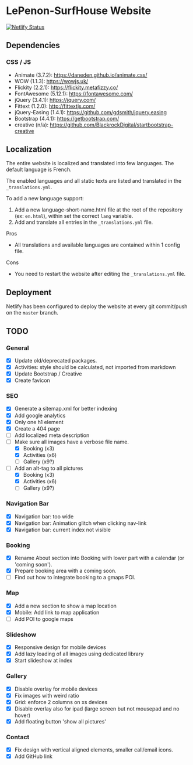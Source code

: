 # LePenon-SurfHouse Website

[![Netlify Status](https://api.netlify.com/api/v1/badges/b82dcde1-3fc8-471f-8352-227a06973b05/deploy-status)](https://app.netlify.com/sites/lepenon-surfhouse/deploys)

## Dependencies

### CSS / JS

- Animate (3.7.2): https://daneden.github.io/animate.css/
- WOW (1.1.3): https://wowjs.uk/
- Flickity (2.2.1): https://flickity.metafizzy.co/
- FontAwesome (5.12.1): https://fontawesome.com/
- jQuery (3.4.1): https://jquery.com/
- Fittext (1.2.0): http://fittextjs.com/
- jQuery-Easing (1.4.1): https://github.com/gdsmith/jquery.easing
- Bootstrap (4.4.1): https://getbootstrap.com/
- creative (n/a): https://github.com/BlackrockDigital/startbootstrap-creative

## Localization

The entire website is localized and translated into few languages.
The default language is French.

The enabled languages and all static texts are listed and translated in the `_translations.yml`.

To add a new language support:
1. Add a new language-short-name.html file at the root of the repository (ex: `en.html`), within set the correct `lang` variable.
2. Add and translate all entries in the `_translations.yml` file.

Pros
- All translations and available languages are contained within 1 config file.

Cons
- You need to restart the website after editing the `_translations.yml` file.

## Deployment

Netlify has been configured to deploy the website at every git commit/push on the `master` branch.

## TODO

### General
- [x] Update old/deprecated packages.
- [x] Activities: style should be calculated, not imported from markdown
- [x] Update Bootstrap / Creative
- [x] Create favicon

### SEO
- [x] Generate a sitemap.xml for better indexing
- [x] Add google analytics
- [x] Only one h1 element
- [x] Create a 404 page
- [ ] Add localized meta description
- [ ] Make sure all images have a verbose file name.
	- [x] Booking (x3)
	- [x] Activities (x6)
	- [ ] Gallery (x9?)
- [ ] Add an alt-tag to all pictures
	- [x] Booking (x3)
	- [x] Activities (x6)
	- [ ] Gallery (x9?)

### Navigation Bar
- [x] Navigation bar: too wide
- [x] Navigation bar: Animation glitch when clicking nav-link
- [x] Navigation bar: current index not visible

### Booking
- [x] Rename About section into Booking with lower part with a calendar (or 'coming soon').
- [x] Prepare booking area with a coming soon.
- [ ] Find out how to integrate booking to a gmaps POI.

### Map
- [x] Add a new section to show a map location
- [x] Mobile: Add link to map application
- [ ] Add POI to google maps

### Slideshow
- [x] Responsive design for mobile devices
- [x] Add lazy loading of all images using dedicated library
- [x] Start slideshow at index

### Gallery
- [x] Disable overlay for mobile devices
- [x] Fix images with weird ratio
- [x] Grid: enforce 2 columns on xs devices
- [x] Disable overlay also for ipad (large screen but not mousepad and no hover)
- [x] Add floating button 'show all pictures'

### Contact
- [x] Fix design with vertical aligned elements, smaller call/email icons.
- [x] Add GitHub link

